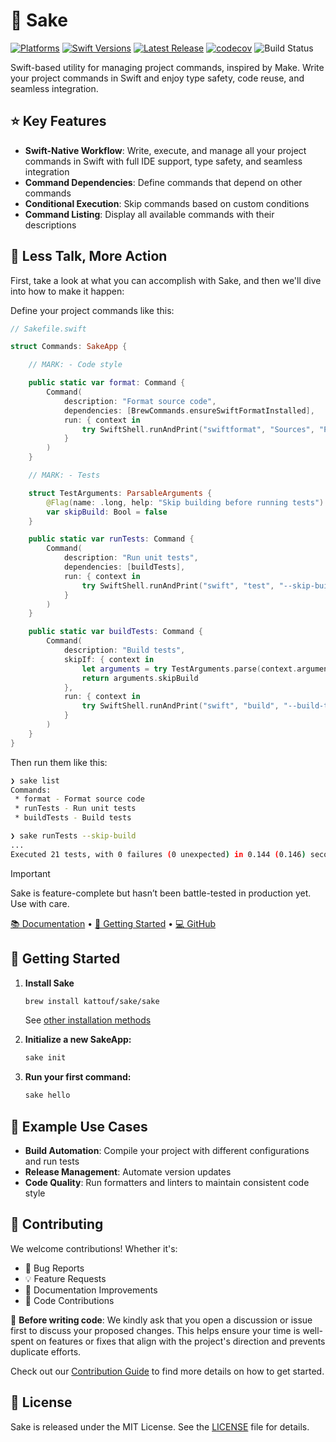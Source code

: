 # 🍶 Sake

[![Platforms](https://img.shields.io/endpoint?url=https%3A%2F%2Fswiftpackageindex.com%2Fapi%2Fpackages%2Fkattouf%2FSake%2Fbadge%3Ftype%3Dplatforms)](https://swiftpackageindex.com/kattouf/Sake)
[![Swift Versions](https://img.shields.io/endpoint?url=https%3A%2F%2Fswiftpackageindex.com%2Fapi%2Fpackages%2Fkattouf%2FSake%2Fbadge%3Ftype%3Dswift-versions)](https://swiftpackageindex.com/kattouf/Sake)
[![Latest Release](https://img.shields.io/github/release/kattouf/Sake.svg)](https://github.com/kattouf/Sake/releases/latest)
[![codecov](https://codecov.io/gh/kattouf/Sake/graph/badge.svg?token=TTQYPIKOPN)](https://codecov.io/gh/kattouf/Sake)
![Build Status](https://github.com/kattouf/Sake/actions/workflows/checks.yml/badge.svg?branch=main)

Swift-based utility for managing project commands, inspired by Make. Write your project commands in Swift and enjoy type safety, code reuse, and seamless integration.

## ⭐️ Key Features

- **Swift-Native Workflow**: Write, execute, and manage all your project commands in Swift with full IDE support, type safety, and seamless integration
- **Command Dependencies**: Define commands that depend on other commands
- **Conditional Execution**: Skip commands based on custom conditions
- **Command Listing**: Display all available commands with their descriptions

## 🏃 Less Talk, More Action

First, take a look at what you can accomplish with Sake, and then we'll dive into how to make it happen:

Define your project commands like this:
``` swift
// Sakefile.swift

struct Commands: SakeApp {

    // MARK: - Code style

    public static var format: Command {
        Command(
            description: "Format source code",
            dependencies: [BrewCommands.ensureSwiftFormatInstalled],
            run: { context in
                try SwiftShell.runAndPrint("swiftformat", "Sources", "Package.swift")
            }
        )
    }

    // MARK: - Tests

    struct TestArguments: ParsableArguments {
        @Flag(name: .long, help: "Skip building before running tests")
        var skipBuild: Bool = false
    }

    public static var runTests: Command {
        Command(
            description: "Run unit tests",
            dependencies: [buildTests],
            run: { context in
                try SwiftShell.runAndPrint("swift", "test", "--skip-build"")
            }
        )
    }

    public static var buildTests: Command {
        Command(
            description: "Build tests",
            skipIf: { context in
                let arguments = try TestArguments.parse(context.arguments)
                return arguments.skipBuild
            },
            run: { context in
                try SwiftShell.runAndPrint("swift", "build", "--build-tests")
            }
        )
    }
}
```

Then run them like this:
``` sh
❯ sake list
Commands:
 * format - Format source code
 * runTests - Run unit tests
 * buildTests - Build tests

❯ sake runTests --skip-build
...
Executed 21 tests, with 0 failures (0 unexpected) in 0.144 (0.146) seconds
```

> [!IMPORTANT]
> Sake is feature-complete but hasn’t been battle-tested in production yet. Use with care.

[📚 Documentation](https://sakeswift.org) • [🚀 Getting Started](#-getting-started) • [💻 GitHub](https://github.com/kattouf/Sake)

## 🚀 Getting Started

1. **Install Sake**
   ```bash
   brew install kattouf/sake/sake
   ```
   See [other installation methods](https://sakeswift.org/installation.html)

2. **Initialize a new SakeApp:**
   ```bash
   sake init
   ```

3. **Run your first command:**
   ```bash
   sake hello
   ```

## 📖 Example Use Cases

- **Build Automation**: Compile your project with different configurations and run tests
- **Release Management**: Automate version updates
- **Code Quality**: Run formatters and linters to maintain consistent code style

## 🤝 Contributing

We welcome contributions! Whether it's:
- 🐛 Bug Reports
- 💡 Feature Requests
- 📖 Documentation Improvements
- 🔧 Code Contributions

👋 **Before writing code**: We kindly ask that you open a discussion or issue first to discuss your proposed changes. This helps ensure your time is well-spent on features or fixes that align with the project's direction and prevents duplicate efforts.

Check out our [Contribution Guide](https://sakeswift.org/contribution-guide.html) to find more details on how to get started.

## 📜 License

Sake is released under the MIT License. See the [LICENSE](./LICENSE) file for details.
